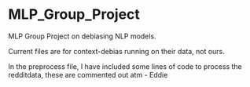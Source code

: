 # MLP_Group_Project
MLP Group Project on debiasing NLP models.

Current files are for context-debias running on their data, not ours.


In the preprocess file, I have included some lines of code to process the redditdata, these are commented out atm - Eddie 
